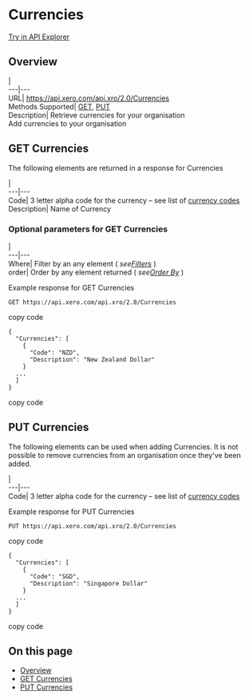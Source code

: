 # Currencies

[Try in API Explorer](https://api-explorer.xero.com/accounting/currencies)

## Overview

[](/documentation/api/accounting/currencies#overview)

|   
---|---  
URL| <https://api.xero.com/api.xro/2.0/Currencies>  
Methods Supported| [GET](/documentation/api/accounting/currencies#get-currencies), [PUT](/documentation/api/accounting/currencies#put-currencies)  
Description| Retrieve currencies for your organisation   
Add currencies to your organisation  
  
## GET Currencies

[](/documentation/api/accounting/currencies#get-currencies)

The following elements are returned in a response for Currencies

|   
---|---  
Code| 3 letter alpha code for the currency – see list of [currency codes](http://www.xe.com/iso4217.php)  
Description| Name of Currency  
  
### Optional parameters for GET Currencies

|   
---|---  
Where| Filter by an any element ( _see[Filters](/documentation/api/accounting/requests-and-responses#retrieving-modified-resources)_ )  
order| Order by any element returned ( _see[Order By](/documentation/api/accounting/requests-and-responses#http-get)_ )  
  
Example response for GET Currencies
    
    
    GET https://api.xero.com/api.xro/2.0/Currencies

copy code
    
    
    {
      "Currencies": [
        {
          "Code": "NZD",
          "Description": "New Zealand Dollar"
        }
      ...
      ]
    }
    
    

copy code

## PUT Currencies

[](/documentation/api/accounting/currencies#put-currencies)

The following elements can be used when adding Currencies. It is not possible to remove currencies from an organisation once they've been added.

|   
---|---  
Code| 3 letter alpha code for the currency – see list of [currency codes](http://www.xe.com/iso4217.php)  
  
Example response for PUT Currencies
    
    
    PUT https://api.xero.com/api.xro/2.0/Currencies

copy code
    
    
    {
      "Currencies": [
        {
          "Code": "SGD",
          "Description": "Singapore Dollar"
        }
      ...
      ]
    }
    
    

copy code

## On this page

  * [Overview](/documentation/api/accounting/currencies/#overview)
  * [GET Currencies](/documentation/api/accounting/currencies/#get-currencies)
  * [PUT Currencies](/documentation/api/accounting/currencies/#put-currencies)



